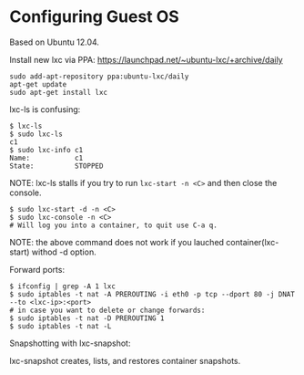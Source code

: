 Configuring Guest OS
=====================
Based on Ubuntu 12.04.

Install new lxc via PPA: https://launchpad.net/~ubuntu-lxc/+archive/daily

    sudo add-apt-repository ppa:ubuntu-lxc/daily
    apt-get update
    sudo apt-get install lxc
    
lxc-ls is confusing:

    $ lxc-ls
    $ sudo lxc-ls
    c1
    $ sudo lxc-info c1
    Name:           c1
    State:          STOPPED
    
NOTE: lxc-ls stalls if you try to run `lxc-start -n <C>` and then close the console.

    $ sudo lxc-start -d -n <C>
    $ sudo lxc-console -n <C>
    # Will log you into a container, to quit use C-a q.
    
NOTE: the above command does not work if you lauched container(lxc-start) withod -d option.

Forward ports:

    $ ifconfig | grep -A 1 lxc
    $ sudo iptables -t nat -A PREROUTING -i eth0 -p tcp --dport 80 -j DNAT --to <lxc-ip>:<port>
    # in case you want to delete or change forwards:
    $ sudo iptables -t nat -D PREROUTING 1
    $ sudo iptables -t nat -L
    
Snapshotting with lxc-snapshot:

lxc-snapshot creates, lists, and restores container snapshots.


    
